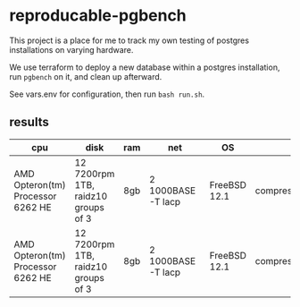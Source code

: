 # reproducable-pgbench

This project is a place for me to track my own testing of postgres installations on varying hardware.

We use terraform to deploy a new database within a postgres installation, run `pgbench` on it, and clean up afterward.

See vars.env for configuration, then run `bash run.sh`.

## results

| cpu					| disk					| ram	| net			| OS		| notes						| load time	| tps		|
|---					|---					|---	|---			|---		|---						|---		|---		|
| AMD Opteron(tm) Processor 6262 HE	| 12 7200rpm 1TB, raidz10 groups of 3	| 8gb	| 2 1000BASE-T lacp	| FreeBSD 12.1	| compression=lz4,atime=off,recordsize=128k	| 91m5.090s	| 73.196155	|
| AMD Opteron(tm) Processor 6262 HE	| 12 7200rpm 1TB, raidz10 groups of 3	| 8gb	| 2 1000BASE-T lacp	| FreeBSD 12.1	| compression=off,atime=off,recordsize=128k	| 114m2.774s	| 54.447264	|
